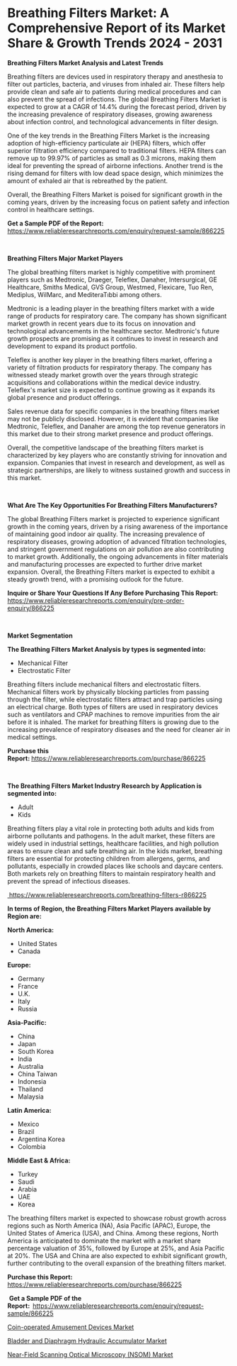 <p><h1>Breathing Filters Market: A Comprehensive Report of its Market Share & Growth Trends 2024 - 2031</h1></p><p><strong>Breathing Filters Market Analysis and Latest Trends</strong></p>
<p><p>Breathing filters are devices used in respiratory therapy and anesthesia to filter out particles, bacteria, and viruses from inhaled air. These filters help provide clean and safe air to patients during medical procedures and can also prevent the spread of infections. The global Breathing Filters Market is expected to grow at a CAGR of 14.4% during the forecast period, driven by the increasing prevalence of respiratory diseases, growing awareness about infection control, and technological advancements in filter design.</p><p>One of the key trends in the Breathing Filters Market is the increasing adoption of high-efficiency particulate air (HEPA) filters, which offer superior filtration efficiency compared to traditional filters. HEPA filters can remove up to 99.97% of particles as small as 0.3 microns, making them ideal for preventing the spread of airborne infections. Another trend is the rising demand for filters with low dead space design, which minimizes the amount of exhaled air that is rebreathed by the patient.</p><p>Overall, the Breathing Filters Market is poised for significant growth in the coming years, driven by the increasing focus on patient safety and infection control in healthcare settings.</p></p>
<p><strong>Get a Sample PDF of the Report:&nbsp;</strong> <a href="https://www.reliableresearchreports.com/enquiry/request-sample/866225">https://www.reliableresearchreports.com/enquiry/request-sample/866225</a></p>
<p>&nbsp;</p>
<p><strong>Breathing Filters Major Market Players</strong></p>
<p><p>The global breathing filters market is highly competitive with prominent players such as Medtronic, Draeger, Teleflex, Danaher, Intersurgical, GE Healthcare, Smiths Medical, GVS Group, Westmed, Flexicare, Tuo Ren, Mediplus, WilMarc, and MediteraTıbbi among others.</p><p>Medtronic is a leading player in the breathing filters market with a wide range of products for respiratory care. The company has shown significant market growth in recent years due to its focus on innovation and technological advancements in the healthcare sector. Medtronic's future growth prospects are promising as it continues to invest in research and development to expand its product portfolio.</p><p>Teleflex is another key player in the breathing filters market, offering a variety of filtration products for respiratory therapy. The company has witnessed steady market growth over the years through strategic acquisitions and collaborations within the medical device industry. Teleflex's market size is expected to continue growing as it expands its global presence and product offerings.</p><p>Sales revenue data for specific companies in the breathing filters market may not be publicly disclosed. However, it is evident that companies like Medtronic, Teleflex, and Danaher are among the top revenue generators in this market due to their strong market presence and product offerings.</p><p>Overall, the competitive landscape of the breathing filters market is characterized by key players who are constantly striving for innovation and expansion. Companies that invest in research and development, as well as strategic partnerships, are likely to witness sustained growth and success in this market.</p></p>
<p>&nbsp;</p>
<p><strong>What Are The Key Opportunities For Breathing Filters Manufacturers?</strong></p>
<p><p>The global Breathing Filters market is projected to experience significant growth in the coming years, driven by a rising awareness of the importance of maintaining good indoor air quality. The increasing prevalence of respiratory diseases, growing adoption of advanced filtration technologies, and stringent government regulations on air pollution are also contributing to market growth. Additionally, the ongoing advancements in filter materials and manufacturing processes are expected to further drive market expansion. Overall, the Breathing Filters market is expected to exhibit a steady growth trend, with a promising outlook for the future.</p></p>
<p><strong>Inquire or Share Your Questions If Any Before Purchasing This Report:</strong> <a href="https://www.reliableresearchreports.com/enquiry/pre-order-enquiry/866225">https://www.reliableresearchreports.com/enquiry/pre-order-enquiry/866225</a></p>
<p>&nbsp;</p>
<p><strong>Market Segmentation</strong></p>
<p><strong>The Breathing Filters Market Analysis by types is segmented into:</strong></p>
<p><ul><li>Mechanical Filter</li><li>Electrostatic Filter</li></ul></p>
<p><p>Breathing filters include mechanical filters and electrostatic filters. Mechanical filters work by physically blocking particles from passing through the filter, while electrostatic filters attract and trap particles using an electrical charge. Both types of filters are used in respiratory devices such as ventilators and CPAP machines to remove impurities from the air before it is inhaled. The market for breathing filters is growing due to the increasing prevalence of respiratory diseases and the need for cleaner air in medical settings.</p></p>
<p><strong>Purchase this Report:&nbsp;</strong><a href="https://www.reliableresearchreports.com/purchase/866225">https://www.reliableresearchreports.com/purchase/866225</a></p>
<p>&nbsp;</p>
<p><strong>The Breathing Filters Market Industry Research by Application is segmented into:</strong></p>
<p><ul><li>Adult</li><li>Kids</li></ul></p>
<p><p>Breathing filters play a vital role in protecting both adults and kids from airborne pollutants and pathogens. In the adult market, these filters are widely used in industrial settings, healthcare facilities, and high pollution areas to ensure clean and safe breathing air. In the kids market, breathing filters are essential for protecting children from allergens, germs, and pollutants, especially in crowded places like schools and daycare centers. Both markets rely on breathing filters to maintain respiratory health and prevent the spread of infectious diseases.</p></p>
<p><a href="https://www.reliableresearchreports.com/breathing-filters-r866225">&nbsp;https://www.reliableresearchreports.com/breathing-filters-r866225</a></p>
<p><strong>In terms of Region, the Breathing Filters Market Players available by Region are:</strong></p>
<p>
    <p> <strong> North America: </strong>
        <ul>
            <li>United States</li>
            <li>Canada</li>
        </ul>
        </p> 
    <p> <strong> Europe: </strong>
        <ul>
            <li>Germany</li>
            <li>France</li>
            <li>U.K.</li>
            <li>Italy</li>
            <li>Russia</li>
        </ul>
        </p> 
    <p> <strong> Asia-Pacific: </strong>
        <ul>
            <li>China</li>
            <li>Japan</li>
            <li>South Korea</li>
            <li>India</li>
            <li>Australia</li>
            <li>China Taiwan</li>
            <li>Indonesia</li>
            <li>Thailand</li>
            <li>Malaysia</li>
        </ul>
        </p> 
    <p> <strong> Latin America: </strong>
        <ul>
            <li>Mexico</li>
            <li>Brazil</li>
            <li>Argentina Korea</li>
            <li>Colombia</li>
        </ul>
        </p> 
    <p> <strong> Middle East & Africa: </strong>
        <ul>
            <li>Turkey</li>
            <li>Saudi</li>
            <li>Arabia</li>
            <li>UAE</li>
            <li>Korea</li>
        </ul>
    </p>
    </p>
<p><p>The breathing filters market is expected to showcase robust growth across regions such as North America (NA), Asia Pacific (APAC), Europe, the United States of America (USA), and China. Among these regions, North America is anticipated to dominate the market with a market share percentage valuation of 35%, followed by Europe at 25%, and Asia Pacific at 20%. The USA and China are also expected to exhibit significant growth, further contributing to the overall expansion of the breathing filters market.</p></p>
<p><strong>Purchase this Report: </strong><a href="https://www.reliableresearchreports.com/purchase/866225">https://www.reliableresearchreports.com/purchase/866225</a></p>
<p>&nbsp;<strong>Get a Sample PDF of the Report:&nbsp;&nbsp;</strong><a href="https://www.reliableresearchreports.com/enquiry/request-sample/866225">https://www.reliableresearchreports.com/enquiry/request-sample/866225</a></p>
<p><strong></strong></p>
<p><p><a href="https://github.com/Chiragrp22/Market-Research-Report-List-5/blob/main/coin-operated-amusement-devices-market.md">Coin-operated Amusement Devices Market</a></p><p><a href="https://github.com/nandosuryapratama/Market-Research-Report-List-1/blob/main/bladder-and-diaphragm-hydraulic-accumulator-market.md">Bladder and Diaphragm Hydraulic Accumulator Market</a></p><p><a href="https://github.com/rionkhanvai01/Market-Research-Report-List-1/blob/main/near-field-scanning-optical-microscopy-nsom-market.md">Near-Field Scanning Optical Microscopy (NSOM) Market</a></p></p>